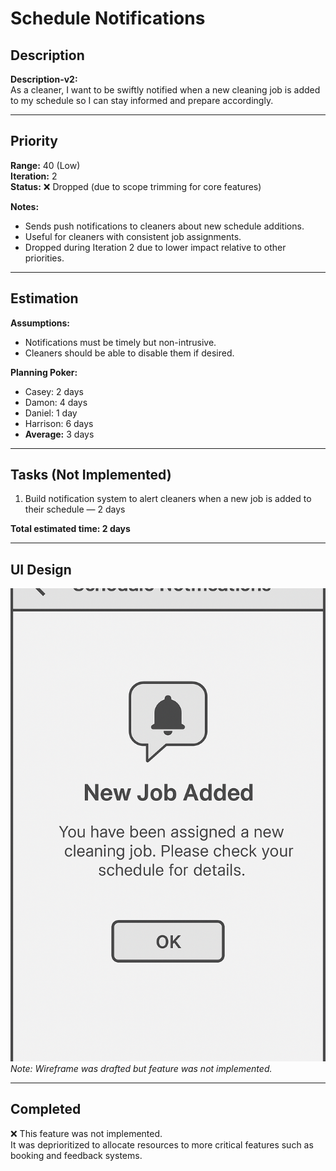 # Schedule Notifications

## Description
**Description-v2:**  
As a cleaner, I want to be swiftly notified when a new cleaning job is added to my schedule so I can stay informed and prepare accordingly.

---

## Priority
**Range:** 40 (Low)  
**Iteration:** 2  
**Status:** ❌ Dropped (due to scope trimming for core features)

**Notes:**  
- Sends push notifications to cleaners about new schedule additions.  
- Useful for cleaners with consistent job assignments.  
- Dropped during Iteration 2 due to lower impact relative to other priorities.

---

## Estimation
**Assumptions:**  
- Notifications must be timely but non-intrusive.  
- Cleaners should be able to disable them if desired.

**Planning Poker:**  
- Casey: 2 days  
- Damon: 4 days  
- Daniel: 1 day  
- Harrison: 6 days  
- **Average:** 3 days

---

## Tasks (Not Implemented)
1. Build notification system to alert cleaners when a new job is added to their schedule — 2 days  

**Total estimated time: 2 days**

---

## UI Design  
![Schedule Notifications Wireframe](/iterations/images/schedule_notifications_mockup.png)  
*Note: Wireframe was drafted but feature was not implemented.*

---

## Completed  
❌ This feature was not implemented.  
It was deprioritized to allocate resources to more critical features such as booking and feedback systems.
